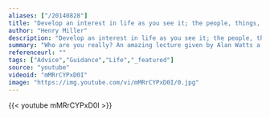 ```yaml
---
aliases: ["/20140828"]
title: "Develop an interest in life as you see it; the people, things, literature, music - the world is so rich, simply throbbing with rich treasures, beautiful souls and interesting people. Forget yourself."
author: "Henry Miller"
description: "Develop an interest in life as you see it; the people, things, literature, music - the world is so rich, simply throbbing with rich treasures, beautiful souls and interesting people. Forget yourself. - Henry Miller quotes from GetInspired365.com"
summary: "Who are you really? An amazing lecture given by Alan Watts a British philosopher, writer, and speaker. He wrote more than 25 books and numerous articles on subjects such as personal identity, the true nature of reality, higher consciousness, meaning of life.  Alan Watts audio courtesy of alanwatts.org"
referenceurl: ""
tags: ["Advice","Guidance","Life","_featured"]
source: "youtube"
videoid: "mMRrCYPxD0I"
image: "https://img.youtube.com/vi/mMRrCYPxD0I/0.jpg"
---
```


{{< youtube mMRrCYPxD0I >}}
